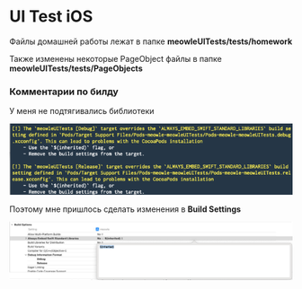 # UI Test iOS

Файлы домашней работы лежат в папке **meowleUITests/tests/homework**

Также изменены некоторые PageObject файлы в папке **meowleUITests/tests/PageObjects**


### Комментарии по билду

У меня не подтягивались библиотеки

![](assets/1.png)

Поэтому мне пришлось сделать изменения в **Build Settings**

![](assets/2.png)